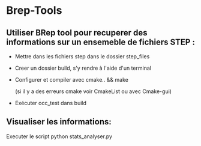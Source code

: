 # Brep-Tools
## Utiliser BRep tool pour recuperer des informations sur un ensemeble de fichiers STEP :

- Mettre dans les fichiers step dans le dossier step_files

- Creer un dossier build, s'y rendre à l'aide d'un terminal

- Configurer et compiler avec cmake.. && make

  (si il y a des erreurs cmake voir CmakeList ou avec Cmake-gui)

- Exécuter occ_test dans build

## Visualiser les informations:

Executer le script python stats_analyser.py